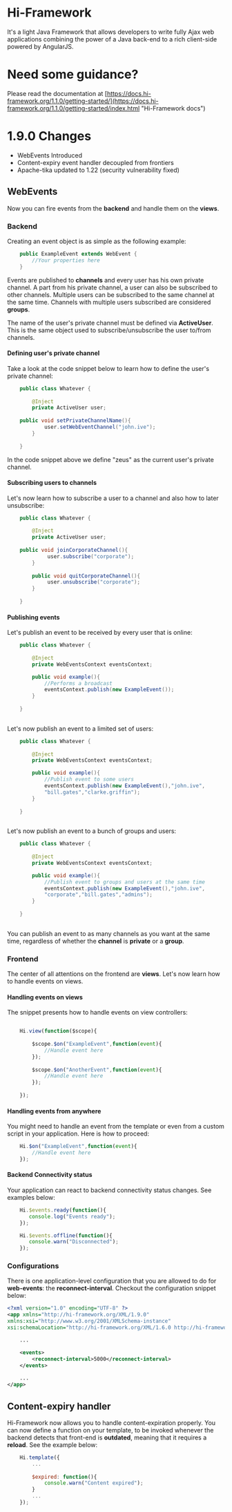 # Hi-Framework
It's a light Java Framework that allows developers to write fully Ajax web applications combining the power of a Java back-end to a rich client-side powered by AngularJS.


# Need some guidance?
Please read the documentation at [https://docs.hi-framework.org/1.1.0/getting-started/](https://docs.hi-framework.org/1.1.0/getting-started/index.html "Hi-Framework docs")

# 1.9.0 Changes
* WebEvents Introduced
* Content-expiry event handler decoupled from frontiers
* Apache-tika updated to 1.22 (security vulnerability fixed)


## WebEvents
Now you can fire events from the __backend__ and handle them on the __views__.

### Backend
Creating an event object is as simple as the following example:
```java
    public ExampleEvent extends WebEvent {
    	//Your properties here
    }
```
Events are published to __channels__ and every user has his own private channel. A part from his private channel, a user can also be subscribed to other channels. Multiple users can be subscribed to the same channel at the same time. Channels with multiple users subscribed are considered __groups__.

The name of the user's private channel must be defined via __ActiveUser__. This is the same object used to subscribe/unsubscribe the user to/from channels.

#### Defining user's private channel
Take a look at the code snippet below to learn how to define the user's private channel:

```java
    public class Whatever {
    
    	@Inject
    	private ActiveUser user;
	
	public void setPrivateChannelName(){
            user.setWebEventChannel("john.ive");
        }       
    
    }
```
In the code snippet above we define "zeus" as the current user's private channel.

#### Subscribing users to channels
Let's now learn how to subscribe a user to a channel and also how to later unsubscribe:

```java
    public class Whatever {
    
    	@Inject
    	private ActiveUser user;
              
	public void joinCorporateChannel(){
             user.subscribe("corporate");
        }
        
        public void quitCorporateChannel(){
             user.unsubscribe("corporate");
        }
    
    }
```

#### Publishing events
Let's publish an event to be received by every user that is online:

```java
	public class Whatever {
    
        @Inject
        private WebEventsContext eventsContext;

        public void example(){
            //Performs a broadcast
            eventsContext.publish(new ExampleEvent());
        }
    
    }   
    
```
Let's now publish an event to a limited set of users:
```java
    public class Whatever {
    
        @Inject
        private WebEventsContext eventsContext;

        public void example(){
            //Publish event to some users
            eventsContext.publish(new ExampleEvent(),"john.ive",
            "bill.gates","clarke.griffin");
        }
    
    }   
    
```
Let's now publish an event to a bunch of groups and users:
```java
    public class Whatever {
    
        @Inject
        private WebEventsContext eventsContext;

        public void example(){
            //Publish event to groups and users at the same time
            eventsContext.publish(new ExampleEvent(),"john.ive",
            "corporate","bill.gates","admins");
        }
    
    }   
    
```
You can publish an event to as many channels as you want at the same time, regardless of whether the __channel__ is __private__ or a __group__.

### Frontend
The center of all attentions on the frontend are __views__. Let's now learn how to handle events on views.

#### Handling events on views
The snippet presents how to handle events on view controllers:

```javascript

    Hi.view(function($scope){
    	
        $scope.$on("ExampleEvent",function(event){
        	//Handle event here
        });
        
        $scope.$on("AnotherEvent",function(event){
        	//Handle event here
        });
        
    });
```

#### Handling events from anywhere
You might need to handle an event from the template or even from a custom script in your application. Here is how to proceed:

```javascript
    Hi.$on("ExampleEvent",function(event){
    	//Handle event here
    });
```

#### Backend Connectivity status
Your application can react to backend connectivity status changes. See examples below:

```javascript
    Hi.$events.ready(function(){
       console.log("Events ready");
    });

    Hi.$events.offline(function(){
       console.warn("Disconnected");
    });
````

### Configurations
There is one application-level configuration that you are allowed to do for __web-events__: the __reconnect-interval__. Checkout the configuration snippet below:
```xml
<?xml version="1.0" encoding="UTF-8" ?>
<app xmlns="http://hi-framework.org/XML/1.9.0" 
xmlns:xsi="http://www.w3.org/2001/XMLSchema-instance"
xsi:schemaLocation="http://hi-framework.org/XML/1.6.0 http://hi-framework.org/xml/Schema_1_9_0.xsd">

    ...

    <events>
        <reconnect-interval>5000</reconnect-interval>
    </events>
    
    ...
</app>

```


## Content-expiry handler
Hi-Framework now allows you to handle content-expiration properly. You can now define a function on your template, to be invoked whenever the backend detects that front-end is __outdated__, meaning that it requires a __reload__. See the example below:

```javascript
    Hi.template({
    	...
        
    	$expired: function(){
        	console.warn("Content expired");
        }
        ...
    });
```
